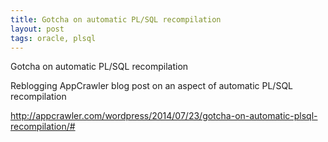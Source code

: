 ```yaml
---
title: Gotcha on automatic PL/SQL recompilation
layout: post
tags: oracle, plsql
---
```


Gotcha on automatic PL/SQL recompilation

Reblogging AppCrawler blog post on an aspect of automatic PL/SQL recompilation

http://appcrawler.com/wordpress/2014/07/23/gotcha-on-automatic-plsql-recompilation/#